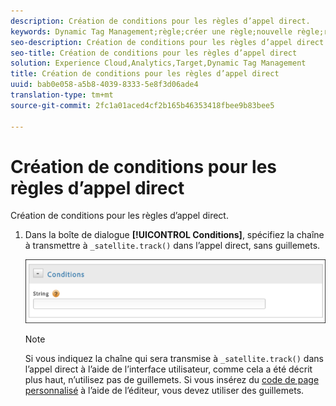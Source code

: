 ```yaml
---
description: Création de conditions pour les règles d’appel direct.
keywords: Dynamic Tag Management;règle;créer une règle;nouvelle règle;règle d’appel direct
seo-description: Création de conditions pour les règles d’appel direct.
seo-title: Création de conditions pour les règles d’appel direct
solution: Experience Cloud,Analytics,Target,Dynamic Tag Management
title: Création de conditions pour les règles d’appel direct
uuid: bab0e058-a5b8-4039-8333-5e8f3d06ade4
translation-type: tm+mt
source-git-commit: 2fc1a01aced4cf2b165b46353418fbee9b83bee5

---
```



# Création de conditions pour les règles d’appel direct

Création de conditions pour les règles d’appel direct.

1. Dans la boîte de dialogue **[!UICONTROL Conditions]**, spécifiez la chaîne à transmettre à `_satellite.track()` dans l’appel direct, sans guillemets.

   ![](assets/conditions-direct-call.png)

   >[!NOTE]
   >
   >Si vous indiquez la chaîne qui sera transmise à `_satellite.track()` dans l’appel direct à l’aide de l’interface utilisateur, comme cela a été décrit plus haut, n’utilisez pas de guillemets. Si vous insérez du [code de page personnalisé](/help/implement/c-implement-with-dtm/c-aa-tool/customize-page-code.md) à l’aide de l’éditeur, vous devez utiliser des guillemets.

